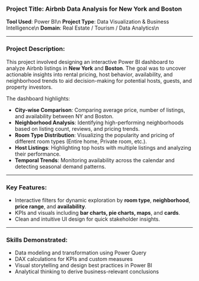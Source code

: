### **Project Title**: Airbnb Data Analysis for New York and Boston

**Tool Used**: Power BI\\n
**Project Type**: Data Visualization & Business Intelligence\\n
**Domain**: Real Estate / Tourism / Data Analytics\\n

---

### **Project Description**:

This project involved designing an interactive Power BI dashboard to analyze Airbnb listings in **New York** and **Boston**. The goal was to uncover actionable insights into rental pricing, host behavior, availability, and neighborhood trends to aid decision-making for potential hosts, guests, and property investors.

The dashboard highlights:

* **City-wise Comparison**: Comparing average price, number of listings, and availability between NY and Boston.
* **Neighborhood Analysis**: Identifying high-performing neighborhoods based on listing count, reviews, and pricing trends.
* **Room Type Distribution**: Visualizing the popularity and pricing of different room types (Entire home, Private room, etc.).
* **Host Listings**: Highlighting top hosts with multiple listings and analyzing their performance.
* **Temporal Trends**: Monitoring availability across the calendar and detecting seasonal demand patterns.

---

### **Key Features**:

* Interactive filters for dynamic exploration by **room type**, **neighborhood**, **price range**, and **availability**.
* KPIs and visuals including **bar charts, pie charts, maps**, and **cards**.
* Clean and intuitive UI design for quick stakeholder insights.

---

### **Skills Demonstrated**:

* Data modeling and transformation using Power Query
* DAX calculations for KPIs and custom measures
* Visual storytelling and design best practices in Power BI
* Analytical thinking to derive business-relevant conclusions



